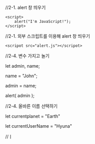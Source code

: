 //2-1. alert 창 띄우기
<!DOCTYPE html>
<html>

<body>

    <script>
        alert("I'm JavaScript!");
    </script>

</body>

</html>

//2-1. 외부 스크립트를 이용해 alert 창 띄우기
<!DOCTYPE html>
<html>
    
<body>

    <scripot src="alert.js"></scripot>
    
</body>

</html>

//2-4. 변수 가지고 놀기

let admin, name;

name = "John";

admin = name;

alert( admin );

//2-4. 올바른 이름 선택하기

let currentplanet = "Earth"

let currentUserName = "Hyuna"

//ㅣ
